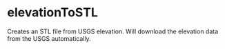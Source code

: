 # elevationToSTL
Creates an STL file from USGS elevation. Will download the elevation data from the USGS automatically.